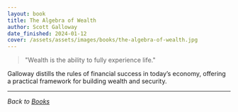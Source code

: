 ```yaml
---
layout: book
title: The Algebra of Wealth
author: Scott Galloway
date_finished: 2024-01-12
cover: /assets/assets/images/books/the-algebra-of-wealth.jpg
---
```


> "Wealth is the ability to fully experience life."

Galloway distills the rules of financial success in today’s economy, offering a practical framework for building wealth and security.

---

*Back to [Books](/books)* 